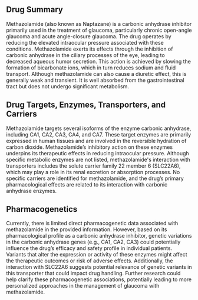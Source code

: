 ## Drug Summary
Methazolamide (also known as Naptazane) is a carbonic anhydrase inhibitor primarily used in the treatment of glaucoma, particularly chronic open-angle glaucoma and acute angle-closure glaucoma. The drug operates by reducing the elevated intraocular pressure associated with these conditions. Methazolamide exerts its effects through the inhibition of carbonic anhydrase in the ciliary processes of the eye, leading to decreased aqueous humor secretion. This action is achieved by slowing the formation of bicarbonate ions, which in turn reduces sodium and fluid transport. Although methazolamide can also cause a diuretic effect, this is generally weak and transient. It is well absorbed from the gastrointestinal tract but does not undergo significant metabolism.

## Drug Targets, Enzymes, Transporters, and Carriers
Methazolamide targets several isoforms of the enzyme carbonic anhydrase, including CA1, CA2, CA3, CA4, and CA7. These target enzymes are primarily expressed in human tissues and are involved in the reversible hydration of carbon dioxide. Methazolamide’s inhibitory action on these enzymes underpins its therapeutic effects in reducing intraocular pressure. Although specific metabolic enzymes are not listed, methazolamide's interaction with transporters includes the solute carrier family 22 member 6 (SLC22A6), which may play a role in its renal excretion or absorption processes. No specific carriers are identified for methazolamide, and the drug’s primary pharmacological effects are related to its interaction with carbonic anhydrase enzymes.

## Pharmacogenetics
Currently, there is limited direct pharmacogenetic data associated with methazolamide in the provided information. However, based on its pharmacological profile as a carbonic anhydrase inhibitor, genetic variations in the carbonic anhydrase genes (e.g., CA1, CA2, CA3) could potentially influence the drug’s efficacy and safety profile in individual patients. Variants that alter the expression or activity of these enzymes might affect the therapeutic outcomes or risk of adverse effects. Additionally, the interaction with SLC22A6 suggests potential relevance of genetic variants in this transporter that could impact drug handling. Further research could help clarify these pharmacogenetic associations, potentially leading to more personalized approaches in the management of glaucoma with methazolamide.